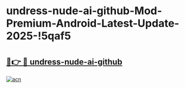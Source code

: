 # undress-nude-ai-github-Mod-Premium-Android-Latest-Update-2025-!5qaf5

# <h2><a href="https://hf8ny2.esa.edu.pl?title=undress-nude-ai-github&ref=5qaf5">🔗👉 🔴 undress-nude-ai-github</a></h2>

[![acn](https://github.com/user-attachments/assets/0f9c940e-d8b0-45ae-aac7-cd30a18b3e1c)](https://hf8ny2.esa.edu.pl?title=undress-nude-ai-github&ref=5qaf5)

